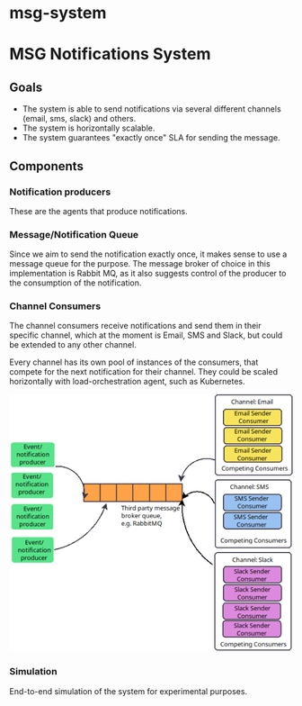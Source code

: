 # msg-system
# MSG Notifications System

## Goals
* The system is able to send notifications via several 
different channels (email, sms, slack) and others.
* The system is horizontally scalable.
* The system guarantees "exactly once" SLA for sending the message.

## Components

### Notification producers
These are the agents that produce notifications.

### Message/Notification Queue
Since we aim to send the notification exactly once, it makes sense
to use a message queue for the purpose.
The message broker of choice in this implementation is Rabbit MQ, as it also 
suggests control of the producer to the consumption of the notification.

### Channel Consumers
The channel consumers receive notifications and send them in their 
specific channel, which at the moment is Email, SMS and Slack, but could be 
extended to any other channel.

Every channel has its own pool of instances of the consumers, that compete 
for the next notification for their channel. They could be scaled horizontally
with load-orchestration agent, such as Kubernetes.

![System diagram](diagram/msg-system.png "System design")
### Simulation
End-to-end simulation of the system for experimental purposes.